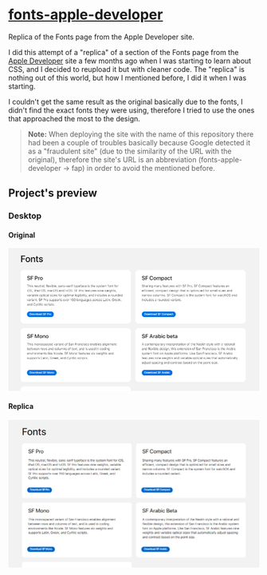 # [fonts-apple-developer](https://fap-128434.netlify.app/)
Replica of the Fonts page from the Apple Developer site.

I did this attempt of a "replica" of a section of the Fonts page from the [Apple Developer](https://developer.apple.com/fonts/) site a few months ago when I was starting to learn about CSS, and I decided to reupload it but with cleaner code. The "replica" is nothing out of this world, but how I mentioned before, I did it when I was starting.

I couldn't get the same result as the original basically due to the fonts, I didn't find the exact fonts they were using, therefore I tried to use the ones that approached the most to the design.

> **Note:** When deploying the site with the name of this repository there had been a couple of troubles basically because Google detected it as a "fraudulent site" (due to the similarity of the URL with the original), therefore the site's URL is an abbreviation (fonts-apple-developer -> fap) in order to avoid the mentioned before.

## Project's preview

### Desktop

#### Original
![](design/original.png)

#### Replica
![](design/replica.png)